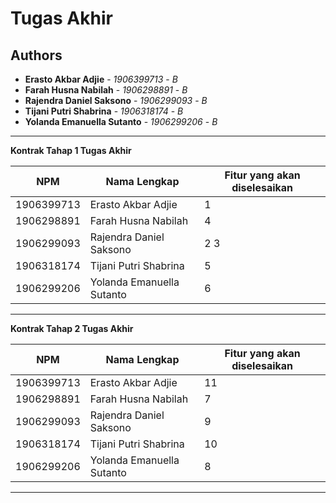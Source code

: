 # Tugas Akhir
## Authors
* **Erasto Akbar Adjie** - *1906399713* - *B*
* **Farah Husna Nabilah** - *1906298891* - *B*
* **Rajendra Daniel Saksono** - *1906299093* - *B*
* **Tijani Putri Shabrina** - *1906318174* - *B*
* **Yolanda Emanuella Sutanto** - *1906299206* - *B*

---
**Kontrak Tahap 1 Tugas Akhir**

| NPM | Nama Lengkap | Fitur yang akan diselesaikan  |
| ----------| --- | ---------- | 
| 1906399713 | Erasto Akbar Adjie | 1 |
| 1906298891 | Farah Husna Nabilah | 4 |
| 1906299093 | Rajendra Daniel Saksono | 2 3 |
| 1906318174 | Tijani Putri Shabrina | 5 |
| 1906299206 | Yolanda Emanuella Sutanto | 6 |
---
**Kontrak Tahap 2 Tugas Akhir**


| NPM | Nama Lengkap | Fitur yang akan diselesaikan  |
| ----------| --- | ---------- | 
| 1906399713 | Erasto Akbar Adjie | 11 |
| 1906298891 | Farah Husna Nabilah | 7 |
| 1906299093 | Rajendra Daniel Saksono | 9 |
| 1906318174 | Tijani Putri Shabrina | 10 |
| 1906299206 | Yolanda Emanuella Sutanto | 8 |
---
